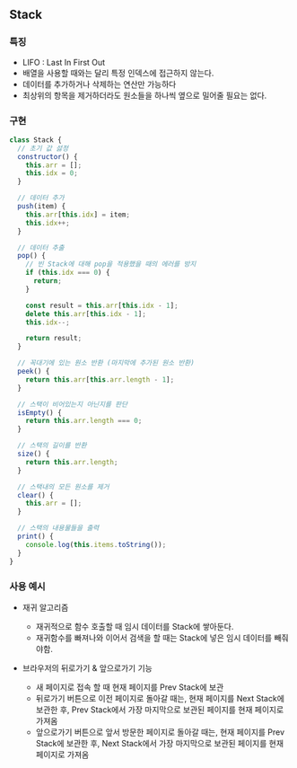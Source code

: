 ## Stack

### 특징

- LIFO : Last In First Out
- 배열을 사용할 때와는 달리 특정 인덱스에 접근하지 않는다.
- 데이터를 추가하거나 삭제하는 연산만 가능하다
- 최상위의 항목을 제거하더라도 원소들을 하나씩 옆으로 밀어줄 필요는 없다.

### 구현

```js
class Stack {
  // 초기 값 섫정
  constructor() {
    this.arr = [];
    this.idx = 0;
  }

  // 데이터 추가
  push(item) {
    this.arr[this.idx] = item;
    this.idx++;
  }

  // 데이터 추출
  pop() {
    // 빈 Stack에 대해 pop을 적용했을 때의 에러를 방지
    if (this.idx === 0) {
      return;
    }

    const result = this.arr[this.idx - 1];
    delete this.arr[this.idx - 1];
    this.idx--;

    return result;
  }

  // 꼭대기에 있는 원소 반환 (마지막에 추가된 원소 반환)
  peek() {
    return this.arr[this.arr.length - 1];
  }

  // 스택이 비어있는지 아닌지를 판단
  isEmpty() {
    return this.arr.length === 0;
  }

  // 스택의 길이를 반환
  size() {
    return this.arr.length;
  }

  // 스택내의 모든 원소를 제거
  clear() {
    this.arr = [];
  }

  // 스택의 내용물들을 출력
  print() {
    console.log(this.items.toString());
  }
}
```

### 사용 예시

- 재귀 알고리즘

  - 재귀적으로 함수 호출할 때 임시 데이터를 Stack에 쌓아둔다.
  - 재귀함수를 빠져나와 이어서 검색을 할 때는 Stack에 넣은 임시 데이터를 빼줘야함.

- 브라우저의 뒤로가기 & 앞으로가기 기능
  - 새 페이지로 접속 할 때 현재 페이지를 Prev Stack에 보관
  - 뒤로가기 버튼으로 이전 페이지로 돌아갈 때는, 현재 페이지를 Next Stack에 보관한 후, Prev Stack에서 가장 마지막으로 보관된 페이지를 현재 페이지로 가져옴
  - 앞으로가기 버튼으로 앞서 방문한 페이지로 돌아갈 때는, 현재 페이지를 Prev Stack에 보관한 후, Next Stack에서 가장 마지막으로 보관된 페이지를 현재 페이지로 가져옴
